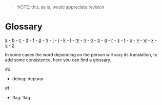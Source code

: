 > NOTE: this, as is, would appreciate revision

# Glossary
[a](#a) -
[b](#b) -
[c](#c) -
[d](#d) -
[f](#f) -
[g](#g) -
[h](#h) -
[i](#i) -
[j](#j) -
[k](#k) -
[l](#l) -
[m](#m) -
[n](#n) -
[o](#o) -
[p](#p) -
[q](#q) -
[r](#r) -
[s](#s) -
[t](#t) -
[u](#u) -
[v](#v) -
[w](#w) -
[x](#x) -
[y](#y) -
[z](#z)

In some cases the word depending on the person will vary its translation, to add
some consistence, here you can find a glossary.

#d
 * debug: depurar

#f

 * flag: flag

